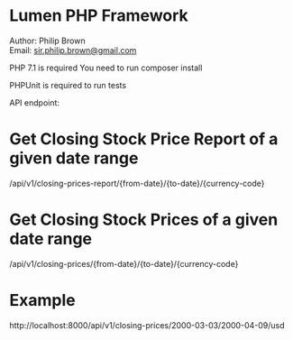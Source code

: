 # Lumen PHP Framework

Author: Philip Brown \
Email: sir.philip.brown@gmail.com

PHP 7.1 is required 
You need to run composer install

PHPUnit is required to run tests

API endpoint:
# Get Closing Stock Price Report of a given date range
  /api/v1/closing-prices-report/{from-date}/{to-date}/{currency-code}
  
# Get Closing Stock Prices of a given date range
  /api/v1/closing-prices/{from-date}/{to-date}/{currency-code}
  
 # Example
  http://localhost:8000/api/v1/closing-prices/2000-03-03/2000-04-09/usd
